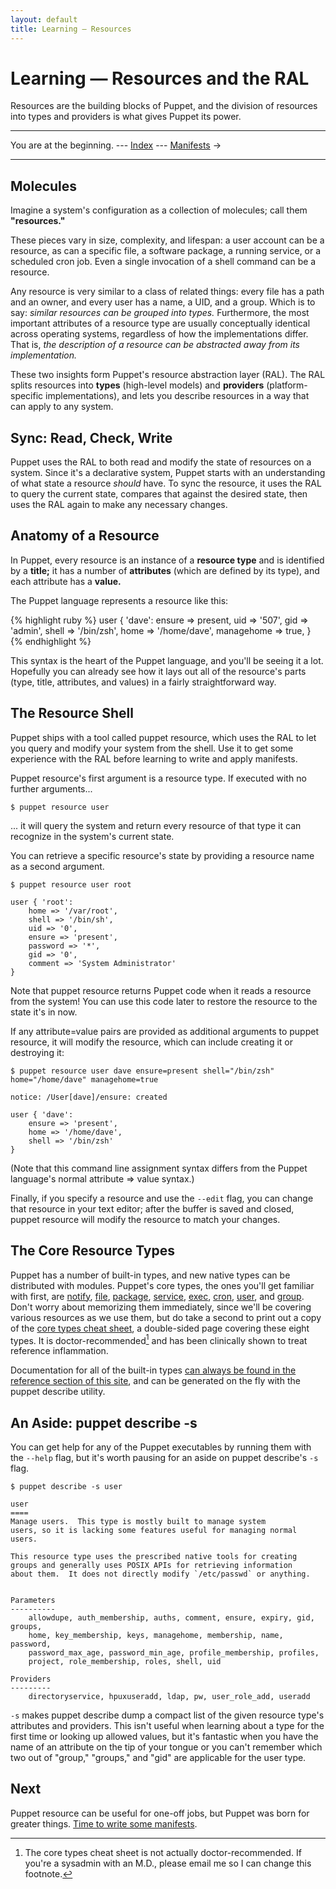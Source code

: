 ```yaml
---
layout: default
title: Learning — Resources
---
```


Learning — Resources and the RAL
================================

Resources are the building blocks of Puppet, and the division of resources into types and providers is what gives Puppet its power.

* * *

You are at the beginning. --- [Index](./) --- [Manifests](./manifests.html) &rarr;

* * *

[cheat]: http://docs.puppetlabs.com/puppet_core_types_cheatsheet.pdf

Molecules
---------

Imagine a system's configuration as a collection of molecules; call them **"resources."**

These pieces vary in size, complexity, and lifespan: a user account can be a resource, as can a specific file, a software package, a running service, or a scheduled cron job. Even a single invocation of a shell command can be a resource.

Any resource is very similar to a class of related things: every file has a path and an owner, and every user has a name, a UID, and a group. Which is to say: _similar resources can be grouped into types._ Furthermore, the most important attributes of a resource type are usually conceptually identical across operating systems, regardless of how the implementations differ. That is, _the description of a resource can be abstracted away from its implementation._

These two insights form Puppet's resource abstraction layer (RAL). The RAL splits resources into **types** (high-level models) and **providers** (platform-specific implementations), and lets you describe resources in a way that can apply to any system.

Sync: Read, Check, Write
------------------------

Puppet uses the RAL to both read and modify the state of resources on a system. Since it's a declarative system, Puppet starts with an understanding of what state a resource _should_ have. To sync the resource, it uses the RAL to query the current state, compares that against the desired state, then uses the RAL again to make any necessary changes.

Anatomy of a Resource
---------------------

In Puppet, every resource is an instance of a **resource type** and is identified by a **title;** it has a number of **attributes** (which are defined by its type), and each attribute has a **value.**

The Puppet language represents a resource like this:

{% highlight ruby %}
    user { 'dave':
      ensure     => present,
      uid        => '507',
      gid        => 'admin',
      shell      => '/bin/zsh',
      home       => '/home/dave',
      managehome => true,
    }
{% endhighlight %}

This syntax is the heart of the Puppet language, and you'll be seeing it a lot. Hopefully you can already see how it lays out all of the resource's parts (type, title, attributes, and values) in a fairly straightforward way.

The Resource Shell
------------------

Puppet ships with a tool called puppet resource, which uses the RAL to let you query and modify your system from the shell. Use it to get some experience with the RAL before learning to write and apply manifests.

Puppet resource's first argument is a resource type. If executed with no further arguments...

    $ puppet resource user

... it will query the system and return every resource of that type it can recognize in the system's current state.

You can retrieve a specific resource's state by providing a resource name as a second argument.

    $ puppet resource user root

    user { 'root':
        home => '/var/root',
        shell => '/bin/sh',
        uid => '0',
        ensure => 'present',
        password => '*',
        gid => '0',
        comment => 'System Administrator'
    }

Note that puppet resource returns Puppet code when it reads a resource from the system! You can use this code later to restore the resource to the state it's in now.

If any attribute=value pairs are provided as additional arguments to puppet resource, it will modify the resource, which can include creating it or destroying it:

    $ puppet resource user dave ensure=present shell="/bin/zsh" home="/home/dave" managehome=true

    notice: /User[dave]/ensure: created

    user { 'dave':
        ensure => 'present',
        home => '/home/dave',
        shell => '/bin/zsh'
    }

(Note that this command line assignment syntax differs from the Puppet language's normal attribute => value syntax.)

Finally, if you specify a resource and use the `--edit` flag, you can change that resource in your text editor; after the buffer is saved and closed, puppet resource will modify the resource to match your changes.

The Core Resource Types
-----------------------

Puppet has a number of built-in types, and new native types can be distributed with modules. Puppet's core types, the ones you'll get familiar with first, are [notify][], [file][], [package][], [service][], [exec][], [cron][], [user][], and [group][]. Don't worry about memorizing them immediately, since we'll be covering various resources as we use them, but do take a second to print out a copy of the [core types cheat sheet][cheat], a double-sided page covering these eight types. It is doctor-recommended[^doctor] and has been clinically shown to treat reference inflammation.

<!-- TODO: Change that to a link to the PDF. -->

[notify]: ../references/stable/type.html#notify
[file]: ../references/stable/type.html#file
[package]: ../references/stable/type.html#package
[service]: ../references/stable/type.html#service
[exec]: ../references/stable/type.html#exec
[cron]: ../references/stable/type.html#cron
[user]: ../references/stable/type.html#user
[group]: ../references/stable/type.html#group

Documentation for all of the built-in types [can always be found in the reference section of this site][types], and can be generated on the fly with the puppet describe utility.

[types]: ../references/stable/type.html

[^doctor]: The core types cheat sheet is not actually doctor-recommended. If you're a sysadmin with an M.D., please email me so I can change this footnote.

An Aside: puppet describe -s
----------------------------

You can get help for any of the Puppet executables by running them with the `--help` flag, but it's worth pausing for an aside on puppet describe's `-s` flag.

    $ puppet describe -s user

    user
    ====
    Manage users.  This type is mostly built to manage system
    users, so it is lacking some features useful for managing normal
    users.

    This resource type uses the prescribed native tools for creating
    groups and generally uses POSIX APIs for retrieving information
    about them.  It does not directly modify `/etc/passwd` or anything.


    Parameters
    ----------
        allowdupe, auth_membership, auths, comment, ensure, expiry, gid, groups,
        home, key_membership, keys, managehome, membership, name, password,
        password_max_age, password_min_age, profile_membership, profiles,
        project, role_membership, roles, shell, uid

    Providers
    ---------
        directoryservice, hpuxuseradd, ldap, pw, user_role_add, useradd

`-s` makes puppet describe dump a compact list of the given resource type's attributes and providers. This isn't useful when learning about a type for the first time or looking up allowed values, but it's fantastic when you have the name of an attribute on the tip of your tongue or you can't remember which two out of "group," "groups," and "gid" are applicable for the user type.

<!-- Todo: add more exercises, potentially elaborate on a first few resource types. -->

Next
----

Puppet resource can be useful for one-off jobs, but Puppet was born for greater things. [Time to write some manifests](./manifests.html).
